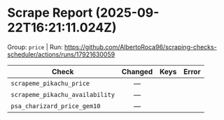 # Scrape Report (2025-09-22T16:21:11.024Z)

Group: `price`  |  Run: https://github.com/AlbertoRoca96/scraping-checks-scheduler/actions/runs/17921630059

| Check | Changed | Keys | Error |
|---|:---:|:--|:--|
| `scrapeme_pikachu_price` | — |  |  |
| `scrapeme_pikachu_availability` | — |  |  |
| `psa_charizard_price_gem10` | — |  |  |
